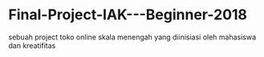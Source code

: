 # Final-Project-IAK---Beginner-2018
sebuah project toko online skala menengah yang diinisiasi oleh mahasiswa dan kreatifitas
